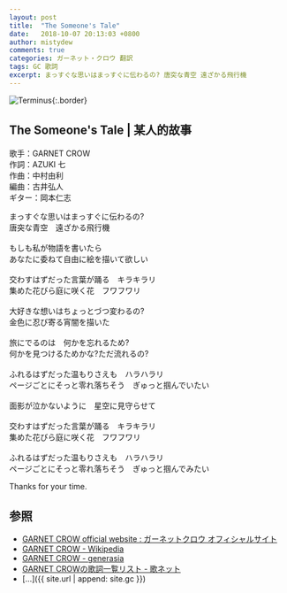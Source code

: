 ```yaml
---
layout: post
title:  "The Someone's Tale"
date:   2018-10-07 20:13:03 +0800
author: mistydew
comments: true
categories: ガーネット・クロウ 翻訳
tags: GC 歌詞
excerpt: まっすぐな思いはまっすぐに伝わるの? 唐突な青空 遠ざかる飛行機
---
```

![Terminus](https://raw.githubusercontent.com/mistydew/gc2/master/cover/album/AL10_Terminus.jpg){:.border}

## The Someone's Tale | 某人的故事

歌手：GARNET CROW<br>
作詞：AZUKI 七<br>
作曲：中村由利<br>
編曲：古井弘人<br>
ギター：岡本仁志

まっすぐな思いはまっすぐに伝わるの?<br>
唐突な青空　遠ざかる飛行機<br>
<br>
もしも私が物語を書いたら<br>
あなたに委ねて自由に絵を描いて欲しい<br>
<br>
交わすはずだった言葉が踊る　キラキラリ<br>
集めた花びら庭に咲く花　フワフワリ<br>
<br>
大好きな想いはちょっとづつ変わるの?<br>
金色に忍び寄る宵闇を描いた<br>
<br>
旅にでるのは　何かを忘れるため?<br>
何かを見つけるためかな?ただ流れるの?<br>
<br>
ふれるはずだった温もりさえも　ハラハラリ<br>
ページごとにそっと零れ落ちそう　ぎゅっと掴んでいたい<br>
<br>
面影が泣かないように　星空に見守らせて<br>
<br>
交わすはずだった言葉が踊る　キラキラリ<br>
集めた花びら庭に咲く花　フワフワリ<br>
<br>
ふれるはずだった温もりさえも　ハラハラリ<br>
ページごとにそっと零れ落ちそう　ぎゅっと掴んでみたい

Thanks for your time.

## 参照
* [GARNET CROW official website : ガーネットクロウ オフィシャルサイト](http://www.garnetcrow.com)
* [GARNET CROW - Wikipedia](https://ja.wikipedia.org/wiki/GARNET_CROW)
* [GARNET CROW - generasia](https://www.generasia.com/wiki/GARNET_CROW)
* [GARNET CROWの歌詞一覧リスト - 歌ネット](https://www.uta-net.com/artist/344)
* [...]({{ site.url | append: site.gc }})
